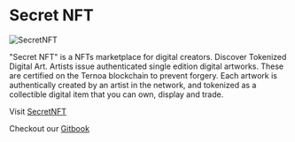 # Secret NFT

![SecretNFT](https://www.secret-nft.com/ternoa-social-banner.jpg)

"Secret NFT" is a NFTs marketplace for digital creators. Discover Tokenized Digital Art. Artists issue authenticated single edition digital artworks. These are certified on the Ternoa blockchain to prevent forgery. Each artwork is authentically created by an artist in the network, and tokenized as a collectible digital item that you can own, display and trade.

Visit [SecretNFT](https://www.secret-nft.com/)

Checkout our [Gitbook](https://ternoa-2.gitbook.io/marketplace/)
